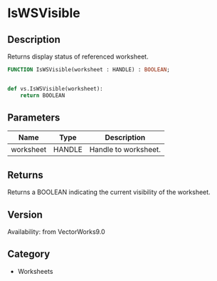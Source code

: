 # IsWSVisible

## Description
Returns display status of referenced worksheet.

```pascal
FUNCTION IsWSVisible(worksheet : HANDLE) : BOOLEAN;
```

```python

def vs.IsWSVisible(worksheet):
    return BOOLEAN
```

## Parameters
|Name|Type|Description|
|---|---|---|
|worksheet|HANDLE|Handle to worksheet.|

## Returns
Returns a BOOLEAN indicating the current visibility of the worksheet.

## Version
Availability: from VectorWorks9.0
## Category
* Worksheets

